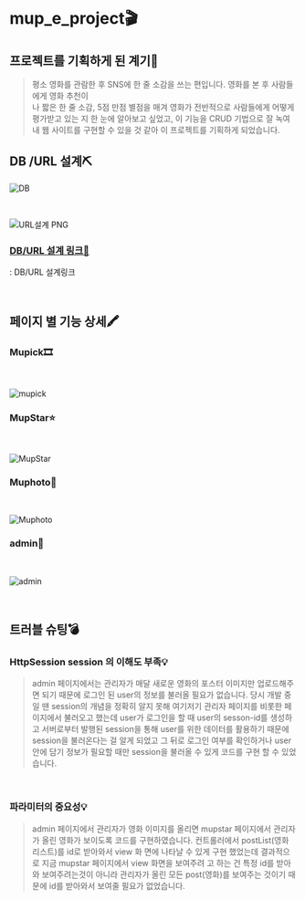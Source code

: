 # mup_e_project🎬

## 프로젝트를 기획하게 된 계기🎈
>평소 영화를 관람한 후 SNS에 한 줄 소감을 쓰는 편입니다. 영화를 본 후 사람들에게 영화 추천이 <br>
>나 짧은 한 줄 소감, 5점 만점 별점을 매겨 영화가 전반적으로 사람들에게 어떻게 평가받고 있는
>지 한 눈에 알아보고 싶었고, 이 기능을 CRUD 기법으로 잘 녹여내 웹 사이트를 구현할 수 있을 것
>같아 이 프로젝트를 기획하게 되었습니다.

## DB /URL 설계⛏

![DB](https://github.com/sam0814/mup_e_project/assets/100101088/0983b148-6597-4d8a-a6f5-189f4da34596)

<br>

![URL설계 PNG](https://github.com/sam0814/mup_e_project/assets/100101088/4aba3ecd-60ea-4529-8d06-db9ee85716bc)

### [DB/URL 설계 링크📄](https://docs.google.com/spreadsheets/d/1Rr4sLkQ-vwmej9jg9o0a0RR1LafXtOKa_nuCFyVYo9Q/edit?usp=sharing)
: DB/URL 설계링크

<br>

## 페이지 별 기능 상세🖍

### Mupick🎞

<br>

![mupick](https://github.com/sam0814/mup_e_project/assets/100101088/41c93ec1-cdac-4dea-81c7-77e5146212b6)

### MupStar⭐

<br>

![MupStar](https://github.com/sam0814/mup_e_project/assets/100101088/ff98288a-69ac-4471-8838-c0c0bdbcf6df)


### Muphoto📸

<br>

![Muphoto](https://github.com/sam0814/mup_e_project/assets/100101088/869da088-0cab-46b7-a95a-05d9f2c5299b)


### admin🔐

<br>

![admin](https://github.com/sam0814/mup_e_project/assets/100101088/f8532daa-d1bf-4121-bcdf-36b3d505f312)

<br>




## 트러블 슈팅💣

### HttpSession session 의 이해도 부족💡
>admin 페이지에서는 관리자가 매달 새로운 영화의 포스터 이미지만 업로드해주면 되기 때문에
>로그인 된 user의 정보를 불러올 필요가 없습니다. 당시 개발 중 일 땐 session의 개념을 정확히
>알지 못해 여기저기 관리자 페이지를 비롯한 페이지에서 불러오고 했는데 user가 로그인을 할 때
>user의 sesson-id를 생성하고 서버로부터 발행된 session을 통해 user를 위한 데이터를 활용하기
>때문에 session을 불러온다는 걸 알게 되었고 그 뒤로 로그인 여부를 확인하거나 user 안에 담기
>정보가 필요할 때만 session을 불러올 수 있게 코드를 구현 할 수 있었습니다.

<br>

### 파라미터의 중요성💡
>admin 페이지에서 관리자가 영화 이미지를 올리면 mupstar 페이지에서 관리자가 올린 영화가
>보이도록 코드를 구현하였습니다. 컨트롤러에서 postList(영화 리스트)를 id로 받아와서 view 화
>면에 나타날 수 있게 구현 했었는데 결과적으로 지금 mupstar 페이지에서 view 화면을 보여주려
>고 하는 건 특정 id를 받아와 보여주려는것이 아니라 관리자가 올린 모든 post(영화)를 보여주는
>것이기 때문에 id를 받아와서 보여줄 필요가 없었습니다.

<br>


